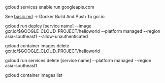 
gcloud services enable run.googleapis.com

See [basic.md](basic.md) -> Docker Build And Push To gcr.io

gcloud run deploy [service name] --image gcr.io/$GOOGLE_CLOUD_PROJECT/helloworld --platform managed --region asia-southeast1 --allow-unauthenticated

gcloud container images delete gcr.io/$GOOGLE_CLOUD_PROJECT/helloworld

gcloud run services delete [service name] --platform managed --region asia-southeast1

gcloud container images list
